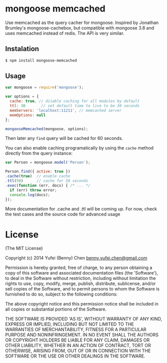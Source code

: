 # mongoose memcached 

Use memcached as the query cacher for mongoose. Inspired by Jonathan Brumley's mongoose-cachebox, but compatible with mongoose 3.8 and uses memcached instead of redis. The API is very similar.

## Instalation

``` bash
$ npm install mongoose-memcached
```

## Usage

``` javascript
var mongoose = require('mongoose');

var options = {
  cache: true, // disable caching for all modules by default 
  ttl: 30       // set default time to live to be 30 seconds 
  memServers: 'localhost:11211', // memcached server
  memOptions: null 
};

mongooseMemcached(mongoose, options);
```

Then later any `find` query will be cached for 60 seconds.

You can also enable caching programatically by using the `cache` method directly from the query instance:

``` javascript
var Person = mongoose.model('Person');

Person.find({ active: true })
.cache(true)  // enable cache 
.ttl(50)      // cache for 50 seconds 
.exec(function (err, docs) { /* ... */
  if (err) throw error;
  console.log(docs);
});

```

More documentation for .cache and .ttl will be coming up. For now, check the test cases and the source code for advanced usage

# License

(The MIT License)

Copyright (c) 2014 Yufei (Benny) Chen <benny.yufei.chen@gmail.com>

Permission is hereby granted, free of charge, to any person obtaining a copy of this software and associated documentation files (the 'Software'), to deal in the Software without restriction, including without limitation the rights to use, copy, modify, merge, publish, distribute, sublicense, and/or sell copies of the Software, and to permit persons to whom the Software is furnished to do so, subject to the following conditions:

The above copyright notice and this permission notice shall be included in all copies or substantial portions of the Software.

THE SOFTWARE IS PROVIDED 'AS IS', WITHOUT WARRANTY OF ANY KIND, EXPRESS OR IMPLIED, INCLUDING BUT NOT LIMITED TO THE WARRANTIES OF MERCHANTABILITY, FITNESS FOR A PARTICULAR PURPOSE AND NONINFRINGEMENT. IN NO EVENT SHALL THE AUTHORS OR COPYRIGHT HOLDERS BE LIABLE FOR ANY CLAIM, DAMAGES OR OTHER LIABILITY, WHETHER IN AN ACTION OF CONTRACT, TORT OR OTHERWISE, ARISING FROM, OUT OF OR IN CONNECTION WITH THE SOFTWARE OR THE USE OR OTHER DEALINGS IN THE SOFTWARE.
